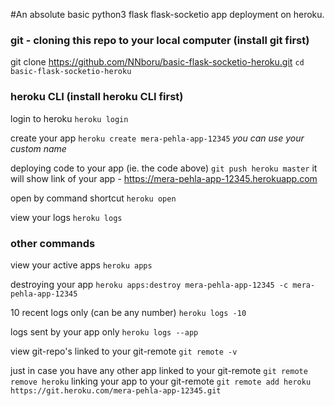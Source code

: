 #An absolute basic python3 flask flask-socketio app deployment on heroku.


### git - cloning this repo to your local computer (install git first)

git clone https://github.com/NNboru/basic-flask-socketio-heroku.git
`cd basic-flask-socketio-heroku`



### heroku CLI (install heroku CLI first)

login to heroku
`heroku login`

create your app
`heroku create mera-pehla-app-12345`		_you can use your custom name_

deploying code to your app (ie. the code above)
`git push heroku master`
it will show link of your app - https://mera-pehla-app-12345.herokuapp.com

open by command shortcut
`heroku open`

view your logs
`heroku logs`



### other commands

view your active apps
`heroku apps`

destroying your app
`heroku apps:destroy mera-pehla-app-12345 -c mera-pehla-app-12345`

10 recent logs only (can be any number)
`heroku logs -10`

logs sent by your app only
`heroku logs --app`

view git-repo's linked to your git-remote
`git remote -v`

just in case you have any other app linked to your git-remote
`git remote remove heroku`
linking your app to your git-remote
`git remote add heroku https://git.heroku.com/mera-pehla-app-12345.git`

